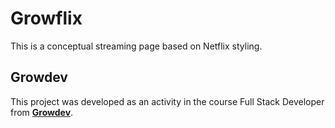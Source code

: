 # Growflix

This is a conceptual streaming page based on Netflix styling.

## Growdev

This project was developed as an activity in the course Full Stack Developer from **[Growdev](https://www.growdev.com.br/programs/full-stack)**.

